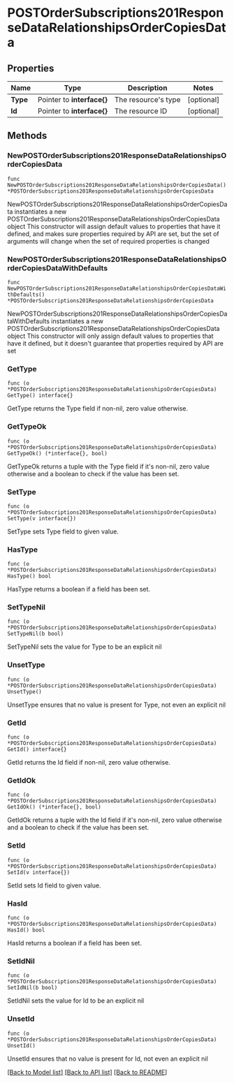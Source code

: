 # POSTOrderSubscriptions201ResponseDataRelationshipsOrderCopiesData

## Properties

Name | Type | Description | Notes
------------ | ------------- | ------------- | -------------
**Type** | Pointer to **interface{}** | The resource&#39;s type | [optional] 
**Id** | Pointer to **interface{}** | The resource ID | [optional] 

## Methods

### NewPOSTOrderSubscriptions201ResponseDataRelationshipsOrderCopiesData

`func NewPOSTOrderSubscriptions201ResponseDataRelationshipsOrderCopiesData() *POSTOrderSubscriptions201ResponseDataRelationshipsOrderCopiesData`

NewPOSTOrderSubscriptions201ResponseDataRelationshipsOrderCopiesData instantiates a new POSTOrderSubscriptions201ResponseDataRelationshipsOrderCopiesData object
This constructor will assign default values to properties that have it defined,
and makes sure properties required by API are set, but the set of arguments
will change when the set of required properties is changed

### NewPOSTOrderSubscriptions201ResponseDataRelationshipsOrderCopiesDataWithDefaults

`func NewPOSTOrderSubscriptions201ResponseDataRelationshipsOrderCopiesDataWithDefaults() *POSTOrderSubscriptions201ResponseDataRelationshipsOrderCopiesData`

NewPOSTOrderSubscriptions201ResponseDataRelationshipsOrderCopiesDataWithDefaults instantiates a new POSTOrderSubscriptions201ResponseDataRelationshipsOrderCopiesData object
This constructor will only assign default values to properties that have it defined,
but it doesn't guarantee that properties required by API are set

### GetType

`func (o *POSTOrderSubscriptions201ResponseDataRelationshipsOrderCopiesData) GetType() interface{}`

GetType returns the Type field if non-nil, zero value otherwise.

### GetTypeOk

`func (o *POSTOrderSubscriptions201ResponseDataRelationshipsOrderCopiesData) GetTypeOk() (*interface{}, bool)`

GetTypeOk returns a tuple with the Type field if it's non-nil, zero value otherwise
and a boolean to check if the value has been set.

### SetType

`func (o *POSTOrderSubscriptions201ResponseDataRelationshipsOrderCopiesData) SetType(v interface{})`

SetType sets Type field to given value.

### HasType

`func (o *POSTOrderSubscriptions201ResponseDataRelationshipsOrderCopiesData) HasType() bool`

HasType returns a boolean if a field has been set.

### SetTypeNil

`func (o *POSTOrderSubscriptions201ResponseDataRelationshipsOrderCopiesData) SetTypeNil(b bool)`

 SetTypeNil sets the value for Type to be an explicit nil

### UnsetType
`func (o *POSTOrderSubscriptions201ResponseDataRelationshipsOrderCopiesData) UnsetType()`

UnsetType ensures that no value is present for Type, not even an explicit nil
### GetId

`func (o *POSTOrderSubscriptions201ResponseDataRelationshipsOrderCopiesData) GetId() interface{}`

GetId returns the Id field if non-nil, zero value otherwise.

### GetIdOk

`func (o *POSTOrderSubscriptions201ResponseDataRelationshipsOrderCopiesData) GetIdOk() (*interface{}, bool)`

GetIdOk returns a tuple with the Id field if it's non-nil, zero value otherwise
and a boolean to check if the value has been set.

### SetId

`func (o *POSTOrderSubscriptions201ResponseDataRelationshipsOrderCopiesData) SetId(v interface{})`

SetId sets Id field to given value.

### HasId

`func (o *POSTOrderSubscriptions201ResponseDataRelationshipsOrderCopiesData) HasId() bool`

HasId returns a boolean if a field has been set.

### SetIdNil

`func (o *POSTOrderSubscriptions201ResponseDataRelationshipsOrderCopiesData) SetIdNil(b bool)`

 SetIdNil sets the value for Id to be an explicit nil

### UnsetId
`func (o *POSTOrderSubscriptions201ResponseDataRelationshipsOrderCopiesData) UnsetId()`

UnsetId ensures that no value is present for Id, not even an explicit nil

[[Back to Model list]](../README.md#documentation-for-models) [[Back to API list]](../README.md#documentation-for-api-endpoints) [[Back to README]](../README.md)


